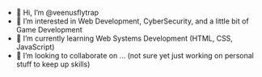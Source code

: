 - 👋 Hi, I’m @veenusflytrap
- 👀 I’m interested in Web Development, CyberSecurity, and a little bit of Game Development
- 🌱 I’m currently learning Web Systems Development (HTML, CSS, JavaScript)
- 💞️ I’m looking to collaborate on ... (not sure yet just working on personal stuff to keep up skills)
